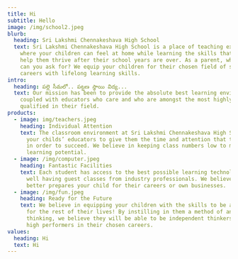 ```yaml
---
title: Hi
subtitle: Hello
image: /img/school2.jpeg
blurb:
  heading: Sri Lakshmi Chennakeshava High School
  text: Sri Lakshmi Chennakeshava High School is a place of teaching excellence,
    where your children can feel at home while learning the skills that will
    help them thrive after their school years are over. As a parent, what more
    can you ask for? We equip your children for their chosen field of study and
    careers with lifelong learning skills.
intro:
  heading: పల్లె సీమలో.. పట్టణ స్థాయి విద్య...
  text: Our mission has been to provide the absolute best learning environment,
    coupled with educators who care and who are amongst the most highly
    qualified in their field.
products:
  - image: img/teachers.jpeg
    heading: Individual Attention
    text: The classroom environment at Sri Lakshmi Chennakeshava High School allows
      your childs’ educators to give them the time and attention that they need
      in order to succeed. We believe in keeping class numbers low to maximum
      learning potential.
  - image: /img/computer.jpeg
    heading: Fantastic Facilities
    text: Each student has access to the best possible learning technologies, as
      well having guest classes from industry professionals. We believe this
      better prepares your child for their careers or own businesses.
  - image: /img/fun.jpeg
    heading: Ready for the Future
    text: We believe in equipping your children with the skills to be able to learn
      for the rest of their lives! By instilling in them a method of analytical
      thinking, we believe they will be able to be independent thinkers and be
      high performers in their chosen careers.
values:
  heading: Hi
  text: Hi
---
```

